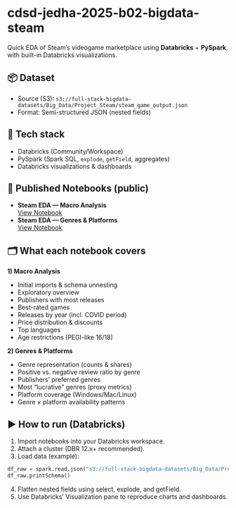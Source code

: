 # cdsd-jedha-2025-b02-bigdata-steam

Quick EDA of Steam’s videogame marketplace using **Databricks** + **PySpark**, with built-in Databricks visualizations.

## 📦 Dataset
- Source (S3): `s3://full-stack-bigdata-datasets/Big_Data/Project_Steam/steam_game_output.json`  
- Format: Semi-structured JSON (nested fields)

## 🧰 Tech stack
- Databricks (Community/Workspace)
- PySpark (Spark SQL, `explode`, `getField`, aggregates)
- Databricks visualizations & dashboards

## 🔗 Published Notebooks (public)
- **Steam EDA — Macro Analysis**  
  [View Notebook](https://databricks-prod-cloudfront.cloud.databricks.com/public/4027ec902e239c93eaaa8714f173bcfc/3481542937551785/2824557762392942/884345798385328/latest.html)
- **Steam EDA — Genres & Platforms**  
  [View Notebook](https://databricks-prod-cloudfront.cloud.databricks.com/public/4027ec902e239c93eaaa8714f173bcfc/3481542937551785/1436402007373042/884345798385328/latest.html)

## 🗂️ What each notebook covers

**1) Macro Analysis**
- Initial imports & schema unnesting
- Exploratory overview
- Publishers with most releases  
- Best-rated games  
- Releases by year (incl. COVID period)  
- Price distribution & discounts  
- Top languages  
- Age restrictions (PEGI-like 16/18)

**2) Genres & Platforms**
- Genre representation (counts & shares)  
- Positive vs. negative review ratio by genre  
- Publishers’ preferred genres  
- Most “lucrative” genres (proxy metrics)  
- Platform coverage (Windows/Mac/Linux)  
- Genre × platform availability patterns

## ▶️ How to run (Databricks)
1. Import notebooks into your Databricks workspace.
2. Attach a cluster (DBR 12.x+ recommended).
3. Load data (example):

```python
df_raw = spark.read.json("s3://full-stack-bigdata-datasets/Big_Data/Project_Steam/steam_game_output.json")
df_raw.printSchema()
```
4. Flatten nested fields using select, explode, and getField.
5. Use Databricks’ Visualization pane to reproduce charts and dashboards.
